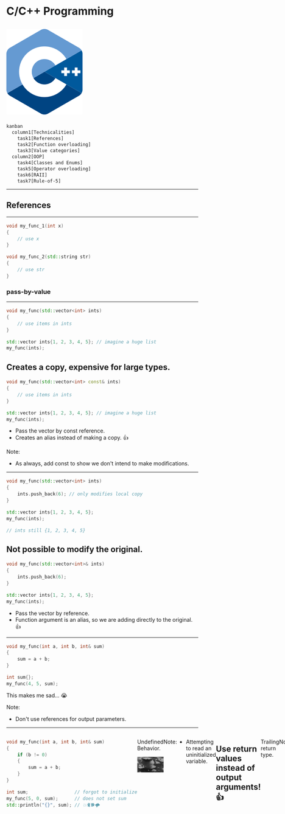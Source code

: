 # C/C++ Programming
![iso_cpp_logo](./assets/iso_cpp_logo.png)
---
```mermaid
kanban
  column1[Technicalities]
    task1[References]
    task2[Function overloading]
    task3[Value categories]
  column2[OOP]
    task4[Classes and Enums]
    task5[Operator overloading]
    task6[RAII]
    task7[Rule-of-5]
```
---
## References
---
```c++
void my_func_1(int x)
{
    // use x
}
```
```c++
void my_func_2(std::string str)
{
    // use str
}
```
### pass-by-value
---
```c++
void my_func(std::vector<int> ints)
{
    // use items in ints
}
```
```c++
std::vector ints{1, 2, 3, 4, 5}; // imagine a huge list
my_func(ints);
```
Creates a copy, expensive for large types.
---
```c++
void my_func(std::vector<int> const& ints)
{
    // use items in ints
}
```
```c++
std::vector ints{1, 2, 3, 4, 5}; // imagine a huge list
my_func(ints);
```
* Pass the vector by const reference.
* Creates an alias instead of making a copy. 👍

Note:
* As always, add const to show we don't intend to make modifications.
---
```c++
void my_func(std::vector<int> ints)
{
    ints.push_back(6); // only modifies local copy
}
```
```c++
std::vector ints{1, 2, 3, 4, 5};
my_func(ints);
```
```c++
// ints still {1, 2, 3, 4, 5}
```
Not possible to modify the original.
---
```c++
void my_func(std::vector<int>& ints)
{
    ints.push_back(6);
}
```
```c++
std::vector ints{1, 2, 3, 4, 5};
my_func(ints);
```
* Pass the vector by reference.
* Function argument is an alias, so we are adding directly to the original. 👍
---
```c++
void my_func(int a, int b, int& sum)
{
    sum = a + b;
}
```
```c++
int sum{};
my_func(4, 5, sum);
```
This makes me sad... 😭

Note:
* Don't use references for output parameters.
---
<div style="display: flex; justify-content: space-evenly;">
<div>

```c++
void my_func(int a, int b, int& sum)
{
    if (b != 0)
    {
        sum = a + b;
    }
}
```
```c++
int sum;                 // forgot to initialize
my_func(5, 0, sum);      // does not set sum
std::println("{}", sum); // 💥🐈🐕🌩
```

</div>
<div>

Undefined Behavior.

![nuke animation](./assets/nuke.gif)

</div>

Note:
* Attempting to read an uninitialized variable.
---
```c++
int my_func(int a, int b)
{
    if (b != 0)
    {
        return a + b;
    }
    return 0; // I have to return something here
}
```
```c++
auto sum = my_func(4, 5);
```
Use return values instead of output arguments! 👍
---
```c++
auto my_func(int a, int b) -> int
{
    if (b != 0)
    {
        return a + b;
    }
    return 0;
}
```
Trailing return type.

Note:
* Since C++11 it is allowed to write the return type at the end.
* Syntax: auto func() -> return_type
* Useful in metaprogramming when return type depends on function arguments.
---
```c++
std::unordered_map dict{
    {"word 1": "explanation of word 1"},
    {"word 2": "explanation of word 2"}
};

for (auto const& [word, explanation] : dict)
{
    // ...
}
```
References are not restricted to function arguments.

Note:
* We've already used references in for loops.
---
```c++ []
int a{5};           // define an integer a with value 5
int& b{a};          // b is an alias for a
b = 15;             // a is updated to the value 15
int const& c{b};    // c is a read-only alias for b (and a)
c = 30;             // not allowed, can't write to c
```
References can be used anywhere.
---
### Best practices
---
* Use pass-by-value to pass very small objects.
* Use pass-by-const-reference to pass large objects you don't need to modify. <!-- .element: class="fragment" data-fragment-index="1" -->
* Return a result rather than modifying an object through a reference argument. <!-- .element: class="fragment" data-fragment-index="2" -->
* Use pass-by-reference only when you have to. <!-- .element: class="fragment" data-fragment-index="3" -->
---
```c++
void read_func(std::span<int const> readonly_array);
void modify_func(std::span<int> writable_array)
```
```c++
std::array my_array{1, 2, 3, 4, 5};
read_func(my_aray);
modify_func(my_array);
```
Remember to use std::span for arrays.
---
## Function overloading
---
C++ allows multiple functions to have the same name as long as they have different arguments.

Note:
* Function overloading is based on the function name and the type or number of its arguments.
* The return type alone does not distinguish overloaded functions!
---
```c++
void print(int a) { std::println("{}", a); }
void print(int a, int b) { std::println("{} {}", a, b); }
void print(double a) { std::println("{}", a); }
void print(std::string const& a) { std::println("{}", a); }
```
---
```c++
int add(int a, int b) { return a + b; }
```
```c++
double add(double a, double b) { return a + b; } // OK
```
```c++
double add(int a, int b) { return a + b; } // error
```
---
### Which candidate function to call?

Note:
* <https://en.cppreference.com/w/cpp/language/overload_resolution>
---
```c++
void print(int a) { std::println("{}", a); }
void print(std::string const& a) { std::println("{}", a); }
```
```c++
print(5);
```
Exact match, easy.
---
```c++
void print(int a) { std::println("{}", a); }
void print(std::string const& a) { std::println("{}", a); }
```
```c++
print('a');
```
No exact match found. Char is promoted to int.

Note:
* Widening conversion.
---
```c++
void print(int a) { std::println("{}", a); }
void print(std::string const& a) { std::println("{}", a); }
```
```c++
print(3.5);
```
No exact match found. Narrowing conversion from double to int. Compiler may warn.
---
```c++
void print(int a) { std::println("{}", a); }
void print(std::string const& a) { std::println("{}", a); }
```
```c++
print("Hello!");
```
No exact match found. Implicit conversion from string literal to std::string.

Note:
* std::string has an implicit constructor that takes a string literal.
* This constructor is used.
---
![quiz image](./assets/quiz.png)
### function overloading
---
```c++
void my_func(int a)    { std::println("f1"); }
void my_func(double a) { std::println("f2"); }
```
```c++
my_func("test");
```
What will the program print?
<div style="display: flex; justify-content: space-evenly;">
    <div class="fragment semi-fade-out shrink" data-fragment-index="1">a) f1</div>
    <div class="fragment semi-fade-out shrink" data-fragment-index="1">b) f2</div>
    <div class="fragment highlight-current-blue grow" data-fragment-index="1">c) error</div>
</div>

Note:
* No conversion from a string literal to either an int or a double.
* No viable functions found.
---
```c++
void my_func(int a)            { std::println("f1"); }
void my_func(int a, int b = 0) { std::println("f2"); }
```
```c++
my_func(5, 6);
```
What will the program print?
<div style="display: flex; justify-content: space-evenly;">
    <div class="fragment semi-fade-out shrink" data-fragment-index="1">a) f1</div>
    <div class="fragment highlight-current-blue grow" data-fragment-index="1">b) f2</div>
    <div class="fragment semi-fade-out shrink" data-fragment-index="1">c) error</div>
</div>

Note:
* Exact match found.
---
```c++
void my_func(int a)            { std::println("f1"); }
void my_func(int a, int b = 0) { std::println("f2"); }
```
```c++
my_func(5.6);
```
What will the program print?
<div style="display: flex; justify-content: space-evenly;">
    <div class="fragment semi-fade-out shrink" data-fragment-index="1">a) f1</div>
    <div class="fragment semi-fade-out shrink" data-fragment-index="1">b) f2</div>
    <div class="fragment highlight-current-blue grow" data-fragment-index="1">c) error</div>
</div>

Note:
* Call to my_func is ambiguous.
* Both functions are viable candidates.
---
```c++
void my_func(std::string& a)       { std::println("f1"); }
void my_func(std::string const& a) { std::println("f2"); }
```
```c++
my_func("test");
```
What will the program print?
<div style="display: flex; justify-content: space-evenly;">
    <div class="fragment semi-fade-out shrink" data-fragment-index="1">a) f1</div>
    <div class="fragment highlight-current-blue grow" data-fragment-index="1">b) f2</div>
    <div class="fragment semi-fade-out shrink" data-fragment-index="1">c) error</div>
</div>

Note:
* String literal promoted to std::string. Literal cannot be modified, so const.
---
```c++
void my_func(std::string& a)       { std::println("f1"); }
void my_func(std::string const& a) { std::println("f2"); }
```
```c++
std::string str{"test"};
my_func(str);
```
What will the program print?
<div style="display: flex; justify-content: space-evenly;">
    <div class="fragment highlight-current-blue grow" data-fragment-index="1">a) f1</div>
    <div class="fragment semi-fade-out shrink" data-fragment-index="1">b) f2</div>
    <div class="fragment semi-fade-out shrink" data-fragment-index="1">c) error</div>
</div>

Note:
* String literal promoted to std::string. Literal cannot be modified, so const.
---
## Classes and Enums
Create your own type.
---
Suppose we want to create a type for a date.
---
How would we represent a date?

Note:
* day
* month
* year
* all integers
---
```c++
class Date
{
public:
    int year;
    int month;
    int day;
};
```
```c++
Date today{2025, 2, 26};
Date wrong{2025, 14, 312}; // oops
Date not_initialized;      // ouch
```
---
We want to check if the date is valid!
---
```c++ []
class Date
{
public:
    Date(int year, int month, int date)
      : year_{year}, month_{month}, date_{date}
    {
        expect([&]{ return /*valid*/; }, "Invalid date!");
    }

private:
    int year_{};
    int month_{};
    int day_{};
};
```

Note:
* Make members private, so user can't access them directly.
* Initialize private members.
* Add constructor to initialize the object with the desired values.
* Add precondition to constructor that date must be valid.
* Good practice to default init private members with {}. Makes sure we can't end up with unitialized values. Constructor will overwrite these values.
---
Let's add some functionality.
---
I want to read the values of year, month, day.
---
```c++ [10-12]
class Date
{
public:
    Date(int year, int month, int day)
      : year_{year}, month_{month}, day_{day}
    {
        expect([&]{ return /*valid*/; }, "Invalid date!");
    }

    [[nodiscard]] int year() const { return year_; }
    [[nodiscard]] int month() const { return month_; }
    [[nodiscard]] int day() const { return day_; }

private:
    int year_{};
    int month_{};
    int day_{};
};
```
---
```c++
Date today{2025, 2, 26};

std::println("today is {}-{}-{}",
             today.day(), today.month(), today.year());
```
```text
today is 26-2-2025
```

Note:
* Functions are in public section so user can access them.
---
```c++
[[nodiscard]] int year() const { return year_; }
```
```c++
Date const tomorrow{2025, 2, 27};
auto year = today.year(); // ok because const method
```
```c++
Date today{2025, 2, 26};
auto year = today.year(); // ok
today.year();             // compiler warning b/c nodiscard
```

Note:
* ```[[nodiscard]]``` is a function attribute that causes a compiler warning if the return value is ignored.
* Add this attributes to functions where ignoring the return value is likely a bug.
* Add ```const``` to member functions that don't modify any member variables.
---
### class vs struct

<div style="display: flex; justify-content: space-evenly;">
<div>

```c++
class Date
{
    int y;
    int m;
    int d;
};
```
```c++
Date d;
d.y = 2025;
```

Error, y is private.

</div>
<div>

```c++
struct Date
{
    int y;
    int m;
    int d;
};
```
```c++
Date d;
d.y = 2025;
```

Ok, y is public.

</div>
</div>

Note:
* class: private by default
* struct: public by default
---
```c++ []
class Date
{
public:
    Date(int year, int month, int day)
      : year_{year}, month_{month}, day_{day}
    {
        expect([&]{ return /*valid*/; }, "Invalid date!");
    }

    [[nodiscard]] int year() const { return year_; }
    [[nodiscard]] int month() const { return month_; }
    [[nodiscard]] int day() const { return day_; }

private:
    int year_{};
    int month_{};
    int day_{};
};
```
It's still easy to accidentally misuse this class.

Note:
* Does anyone have an idea what's wrong?
---
```c++
Date today{26, 2, 2025}; // oops, swapped arguments
```
```c++
Date today{2, 26, 2025}; // american style?
```
---
```c++
class Year
{
public:
    explicit Year(int year) : year_{year} {}

    [[nodiscard]] int get() const { return year_; }
    [[nodiscard]] int& get() { return year_; }

private:
    int year_{};
};
```
```c++
class Month { /*...*/ };
class Day { /*...*/ };
```

Note:
* Why the overloaded get methods? (const and non-const)
* Non-const version that returns a reference added so we can modify the value.
---
```c++ []
class Date
{
public:
    Date(Year year, Month month, Day day)
      : year_{year}, month_{month}, day_{day}
    {
        expect([&]{ return /*valid*/; }, "Invalid date!");
    }

    [[nodiscard]] Year year() const { return year_; }
    [[nodiscard]] Month month() const { return month_; }
    [[nodiscard]] Day day() const { return day_; }

private:
    Year year_{};
    Month month_{};
    Day day_{};
};
```
---
```c++
Date today{Year{2025}, Month{2}, Day{26}}; // ok
```
```c++
Date today{Month{2}, Day{26}, Year{2025}}; // compiler error!
```
```c++
// explicit disables implicit conversion
Date today{2025, 2, 26};                   // compiler error!
```
---
Can we do even better?

Note:
* Does anyone have an idea?
---
* Year: probably not
* Day: probably not
* Month: yes!
---
### Enum
---
```c++
enum class Month
{
    jan = 1, feb, mar, apr, may, jun, jul, aug, sep, oct, nov, dec
};
```
```c++
Month m1{Month::jan};
auto m2 = Month::feb;
```

Note:
* Underlying type is integer by default.
* Starts counting at zero.
* Allowed to explicitly assign unique values to all elements.
* If only assigned to first, that's where count starts.
* Setting jan = 1 results in feb = 2, mar = 3, ...
---
```c++
// explicit conversion from int is allowed 🙁

Month m{15};
```
```c++
// sadly can't add constructor to enum
// best we can do

Month month_from_int(int x)
{
    expect([&]{ return (1 <= x) && (x <= 12); },
           "invalid month");

    return Month{x};
};

auto m = month_from_int(15); // runtime expect error
```
---
```c++
// conversion to int is not allowed 👍

int m{Month::jun;} // error
```
```c++
// must convert explicitly

int m{std::to_underlying(Month::jun)};
```
---
```c++
class Date { /* unchanged */ };
```
```c++
Date today{Year{2025}, Month::feb, Day{26}};
```
Use the type system to let the compiler check as much as possible!
---
```c++ []
class Date
{
public:
    Date() = default // add a default constructor

    /* other constructor and getters */

private:
    Year year_{1970};
    Month month_{Month::jan};
    Day day_{1};
};
```
```c++
Date today{Year{2025}, Month::feb, Day{26}};
Date epoch_time{}; // 1970-01-01
```

Note:
* Illustrative, probably not really useful to add a default constructor to Date.
---
## Operator overloading
---
C++ allows the implementation of operators for custom types.

Note:
* <https://en.cppreference.com/w/cpp/language/operators>
* <https://stackoverflow.com/questions/4421706/what-are-the-basic-rules-and-idioms-for-operator-overloading#4421719>
* Prefer the hidden friend idiom.
---
Make sure operators do what the user expects!

Note:
* Don't abuse operators to do something else entirely.
* (Unless building a Domain Specific Language)
---
```c++
bool operator==(Date const& rhs, Date const& lhs)
{
    return (lhs.year().get() == rhs.year().get())
        && (lhs.month() == rhs.month())
        && (lhs.day().get() == rhs.day().get());
}
```
```c++
bool operator!=(Date const& rhs, Date const& lhs)
{
    return !(lhs == rhs);
}
```
```c++
Date today {Year{2025}, Month::feb, Day{26}};
Date tomorrow{Year{2025}, Month::feb, Day{27}};
bool equal = today == tomorrow;
```
Check if two dates are equal.

Note:
* If you want to compare for equality, always implement both operator== and operator!=.
* Implement operator!= in terms of operator==.
---
```c++
Month operator++(Month& month)
{
    month = (month == Month::dec) ?
        Month::jan : Month{std::to_underlying(month) + 1};
    return month;
}
```
```c++
auto m = Month::oct;
++m; // nov
++m; // dec
++m; // jan
```
Increase a month to the next.
---
## RAII
The power of constructors and destructors.
---
Resource Allocation Is Initialization
---
```c++
import std;
```
```c++
class MyType
{
public:
    MyType() { std::println("MyType::MyType()"); }
    ~MyType() { std::println("MyType::~MyType()"); }
};
```
```c++
int main()
{
    MyType my_value{};
}
```

Note:
* Constructor is called when object is created.
* Destructor is automatically called when object goes out of scope.
---
This is very useful when we are managing resources!
---
```c++
int main()
{
    auto file = open("file.txt", "r");

    // 1) do something with file
    // 2) something goes wrong, exception

    close(file); // 3) not called
}
```
---
```c++
class File
{
public:
    explicit File(std::string name) : file_{open(name, "r")} {}
    ~File() { close(file_); }

private:
    FileHandle file_;
};
```
```c++
int main()
{
    File file{"file.txt"};

    // file automatically closed at end of scope
    // exception safe
}
```

Note:
* Keyword explicit added to prevent implicit conversion from std::string to File.
* Best practice: always add explicit to constructors that only take one argument.
---
### Best practices
for class design
---
* Keep interfaces as small as possible, but no smaller.
* Provide constructors. <!-- .element: class="fragment" data-fragment-index="1" -->
* Use types to provide good argument checking. <!-- .element: class="fragment" data-fragment-index="2" -->
* Identify nonmodifying member functions. <!-- .element: class="fragment" data-fragment-index="3" -->
* Support copying (or disable it). <!-- .element: class="fragment" data-fragment-index="4" -->
* Free all resources in the destructor. <!-- .element: class="fragment" data-fragment-index="5" -->

Note:
* Prefer helper functions over member functions to keep the class small.
---
## Value Categories
---
```mermaid
graph TD;
    A["value categories"] --> B["generalized lvalue"];
    A --> C["rvalue"];
    B --> D["lvalue"];
    B --> E["expiring value"];
    C --> E;
    C --> F["pure rvalue"];
```

Note:
* Expanded with C++11.
* Before: Only lvalues and rvalues.
* lvalue: A thing with a name.
* rvalue: Something on the right side of an equals sign.
---
### lvalues
---
```c++
int my_int{5};                  // my_int
std::array my_array{1, 2, 3};   // my_array
auto first_value = my_array[0]; // first_value, my_array[0]
```
```c++
int my_func(int a)              // my_func, a
{
    return a + 5;
}
```
```c++
class MyType
{
private:
    int my_int_{6};             // my_int_
};
```
The name of a value, function or data member.
---
```c++
class MyType
{
public:
    int& some_func()
    {
        return a_;
    }

private:
    int a_{6};
};

MyType obj{};                   // obj
auto& value = obj.some_func();  // value, obj.some_func()
```
A function call whose return type is an lvalue reference.
---
```c++
std::string my_str{"hello"};    // my_str, "hello"
```
A string literal.

Note:
* String literals are stored in the binary and are valid for the entire lifetime of the application.
---
### pure rvalues
---
```c++
int a{5};                       // 5
bool b{true};                   // true
char c{'a'};                    // 'a'
```
```c++
enum class MyEnum
{
    first,                      // first
    second                      // second
};
```
Literals (except for string literal) and enumerators.
---
```c++
class MyObject
{
public:
    int& some_func()
    {
        return this->a_;        // this
    }

private:
    int a_{6};
};
```
```c++
// Note: Don't use this explicitly.
```
The this pointer.
---
```c++
int my_func()
{
    return 5;                   // 5
}

auto a = my_func();             // my_func
```
```c++
int a{5};                       // 5
int b{6};                       // 6
auto c = a + b;                 // a + b
```
A function call whose return type is non-reference.
---
```c++
some_func(MyObject{});          // MyObject{}
std::string a{"hello"};
auto c = a + std::string{"!"};  // std::string{"!"}
```
Anonymous objects.
---
### expiring values
---
```c++
std::string my_str{"hello"};    // starts out as an lvalue
```
```c++
some_function(std::move(str));  // converted to an rvalue
```
```c++
// my_str does not exist here anymore, it expired
// we say my_str is an expiring value (xvalue)
```
A function call whose return type is an rvalue reference.

Note:
* Here we explicitly convert my_str to an rvalue.
---
```c++
class MyType
{
public:
    int my_int{5};
};
```
```c++
auto a = MyType{}.my_int;       // MyType{}.my_int
```
A member of object expression where the object is an rvalue.
---
```c++
auto a = std::array{1, 2}[1];   // std::array{1, 2}[1]
```
The build-in subscript expression where the array is an rvalue.
---
![quiz image](./assets/quiz.png)
### value categories
---
```c++ []
import std;

int main()
{
    int x{5};
    some_function(std::move(x));
}
```
What is the value category of `x`?
<div style="display: flex; justify-content: space-evenly;">
    <div class="fragment semi-fade-out shrink" data-fragment-index="1">a) lvalue</div>
    <div class="fragment highlight-current-blue grow" data-fragment-index="1">b) xvalue</div>
    <div class="fragment semi-fade-out shrink" data-fragment-index="1">c) prvalue</div>
</div>

Note:
* std::move always turns its argument into an xvalue.
---
```c++ []
import std;

int main()
{
    int x{5};
    some_function(std::move(x));
}
```
What is the value category of `5`?
<div style="display: flex; justify-content: space-evenly;">
    <div class="fragment semi-fade-out shrink" data-fragment-index="1">a) lvalue</div>
    <div class="fragment semi-fade-out shrink" data-fragment-index="1">b) xvalue</div>
    <div class="fragment highlight-current-blue grow" data-fragment-index="1">c) prvalue</div>
</div>

Note:
* All non-string literals are prvalues.
---
```c++ []
import std;

int main()
{
    int x{5};
    some_function(std::move(x));
}
```
What is the value category of `some_function`?
<div style="display: flex; justify-content: space-evenly;">
    <div class="fragment highlight-current-blue grow" data-fragment-index="1">a) lvalue</div>
    <div class="fragment semi-fade-out shrink" data-fragment-index="1">b) xvalue</div>
    <div class="fragment semi-fade-out shrink" data-fragment-index="1">c) prvalue</div>
</div>

Note:
* Function names are lvalues.
---
```c++ []
void some_function(std::string&& x)
{
    // ...
}
```
What is the value category of `x`?
<div style="display: flex; justify-content: space-evenly;">
    <div class="fragment highlight-current-blue grow" data-fragment-index="1">a) lvalue</div>
    <div class="fragment semi-fade-out shrink" data-fragment-index="1">b) xvalue</div>
    <div class="fragment semi-fade-out shrink" data-fragment-index="1">c) prvalue</div>
</div>

Note:
* std::string&& is an rvalue reference to an std::string.
* But the rvalue reference itself has a name x, so it is an lvalue.
---
```c++
std::string const& some_function(std::string const& str)
{
    return str;
}
```
```c++
std::string my_str{"empty"};
auto other = some_function(my_str);
```
What is the value category of `some_function(my_str)`?
<div style="display: flex; justify-content: space-evenly;">
    <div class="fragment highlight-current-blue grow" data-fragment-index="1">a) lvalue</div>
    <div class="fragment semi-fade-out shrink" data-fragment-index="1">b) xvalue</div>
    <div class="fragment semi-fade-out shrink" data-fragment-index="1">c) prvalue</div>
</div>

Note:
* Function returns a reference to an lvalue.
---
### rvalue references
---
Added in C++11.
---
#### Why?
---
![performance](./assets/performance.png)
#### Performance!
---
Distinguish between temporary objects and persistent objects to avoid unnecessary copies.

Note:
* For now enough to know they exist and what they are.
* They will come in handy when we learn about resource management and the heap.
---
#### How?
---
T&&
---
```c++
void my_func(std::string&& str);
void my_func(std::vector<int>&& vec);
```
str and vec are rvalue references.
---
```c++
void my_func(std::vector<int>&& vec);
```
```c++
my_func(std::vector{1, 2, 3}); // OK
```
```c++
std::vector my_vec{1, 2, 3};
my_func(my_vec);               // error, no matching function
```
Only rvalues bind to rvalue references.
---
![quiz image](./assets/quiz.png)
### rvalue references and function overloading

Note:
* <https://compiler-explorer.com/z/caoPha635>
---
```c++
void my_func(std::string&& str)      { std::println("f1"); }
void my_func(std::string const& str) { std::println("f2"); }
void my_func(std::string& str)       { std::println("f3"); }
```
```c++
my_func("hello");
```
What will the program print?
<div style="display: flex; justify-content: space-evenly;">
    <div class="fragment highlight-current-blue grow" data-fragment-index="1">a) f1</div>
    <div class="fragment semi-fade-out shrink" data-fragment-index="1">b) f2</div>
    <div class="fragment semi-fade-out shrink" data-fragment-index="1">c) f3</div>
</div>

Note:
* temporary std::string is created from string literal.
---
```c++
void my_func(std::string&& str)      { std::println("f1"); }
void my_func(std::string const& str) { std::println("f2"); }
void my_func(std::string& str)       { std::println("f3"); }
```
```c++
my_func(std::string{"hello"});
```
What will the program print?
<div style="display: flex; justify-content: space-evenly;">
    <div class="fragment highlight-current-blue grow" data-fragment-index="1">a) f1</div>
    <div class="fragment semi-fade-out shrink" data-fragment-index="1">b) f2</div>
    <div class="fragment semi-fade-out shrink" data-fragment-index="1">c) f3</div>
</div>

Note:
* temporary string is created by the programmer
---
```c++
void my_func(std::string&& str)      { std::println("f1"); }
void my_func(std::string const& str) { std::println("f2"); }
void my_func(std::string& str)       { std::println("f3"); }
```
```c++
std::string const cstr{"hello"};
my_func(cstr);
```
What will the program print?
<div style="display: flex; justify-content: space-evenly;">
    <div class="fragment semi-fade-out shrink" data-fragment-index="1">a) f1</div>
    <div class="fragment highlight-current-blue grow" data-fragment-index="1">b) f2</div>
    <div class="fragment semi-fade-out shrink" data-fragment-index="1">c) f3</div>
</div>

Note:
* Only const option is const&.
---
```c++
void my_func(std::string&& str)      { std::println("f1"); }
void my_func(std::string const& str) { std::println("f2"); }
void my_func(std::string& str)       { std::println("f3"); }
```
```c++
std::string str{"hello"};
my_func(str);
```
What will the program print?
<div style="display: flex; justify-content: space-evenly;">
    <div class="fragment semi-fade-out shrink" data-fragment-index="1">a) f1</div>
    <div class="fragment semi-fade-out shrink" data-fragment-index="1">b) f2</div>
    <div class="fragment highlight-current-blue grow" data-fragment-index="1">c) f3</div>
</div>

Note:
* str is an lvalue.
* Overload resolution picks & over const&.
---
```c++
void my_func(std::string&& str)      { std::println("f1"); }
void my_func(std::string const& str) { std::println("f2"); }
void my_func(std::string& str)       { std::println("f3"); }
```
```c++
std::string str{"hello"};
my_func(std::as_const(str));
```
What will the program print?
<div style="display: flex; justify-content: space-evenly;">
    <div class="fragment semi-fade-out shrink" data-fragment-index="1">a) f1</div>
    <div class="fragment highlight-current-blue grow" data-fragment-index="1">b) f2</div>
    <div class="fragment semi-fade-out shrink" data-fragment-index="1">c) f3</div>
</div>

Note:
* Explicitly convert str to a constant.
* Only const option is const&.
---
```c++
void my_func(std::string&& str)      { std::println("f1"); }
void my_func(std::string const& str) { std::println("f2"); }
void my_func(std::string& str)       { std::println("f3"); }
```
```c++
std::string str{"hello"};
my_func(std::move(str));
```
What will the program print?
<div style="display: flex; justify-content: space-evenly;">
    <div class="fragment semi-fade-out shrink" data-fragment-index="1">a) f1</div>
    <div class="fragment semi-fade-out shrink" data-fragment-index="1">b) f2</div>
    <div class="fragment highlight-current-blue grow" data-fragment-index="1">c) f3</div>
</div>

Note:
* std::move makes str an xvalue.
---
## Rule of 5
---
### Special member functions
---
```c++
class MyType
{
public:
  MyType();                             // default constructor
  ~MyType();                            // destructor

  MyType(MyType const& other);          // copy constructor
  MyType(MyType&& other) noexcept;      // move constructor

  MyType& operator=(MyType const& rhs); // copy assignment
  MyType& operator=(MyType&& rhs) noexcept; // move assignment
};
```

Note:
* It is important to make the move constructor and move assignment member functions noexcept.
* Doing so enables a lot of optimizations!
---
5 + 1 special member functions.
---
* 5
  * destructor
  * copy constructor
  * move constructor
  * copy assignment
  * move assignment
* +1  <!-- .element: class="fragment" -->
  * default constructor
---
Automatically generated by the compiler.
---
Except...
---
A default constructor is not generated if you define any constructor yourself.
---
The 5 special member functions are not* automatically generated if you define any of them yourself!

Note:
* Which ones are generated depends on which special member functions are defined.
* But don't rely on this, follow the rule of 5 instead!
* If a destructor is defined the default implementation is probably wrong!
---
> If you define any of the 5 special member functions, you must define all of them.
### Rule of 5
---
```c++
class File
{
public:
    explicit File(std::string name) : file_{open(name, "r")} {}
    ~File() { close(file_); }

private:
    FileHandle file_;
};
```
* File has a destructor.
* Other special member functions should be added!
---
```c++ [7-13]
class File
{
public:
    explicit File(std::string name) : file_{open(name, "r")} {}
    ~File() { close(file_); }

    // disable copy
    File(File const& other) = delete;
    File& operator=(File const& rhs) = delete;

    // enable move, default implementation is fine
    File(File&& other) = default;
    File& operator=(File&& rhs) = default;

private:
    FileHandle file_;
};
```
Don't worry about the implementation yet. 😉

Note:
* Disable copy (can't open file multiple times).
* Enable move.
---
```c++
static_assert(not std::is_default_constructible_v<File>);
static_assert(not std::is_trivially_destructible_v<File>);
```
```c++
static_assert(not std::is_copy_constructible_v<File>);
static_assert(not std::is_copy_assignable_v<File>);
```
```c++
static_assert(std::is_move_constructible_v<File>);
static_assert(std::is_move_assignable_v<File>);
```
Properties can be checked at compile time!

Note:
* <https://compiler-explorer.com/z/4eaqcjorT>
---
### Best practices
for class design
---
* Keep interfaces as small as possible, but no smaller. <!-- .element: class="fragment semi-fade-out" data-fragment-index="1" -->
* Provide constructors. <!-- .element: class="fragment semi-fade-out" data-fragment-index="1" -->
* Use types to provide good argument checking. <!-- .element: class="fragment semi-fade-out" data-fragment-index="1" -->
* Identify nonmodifying member functions. <!-- .element: class="fragment semi-fade-out" data-fragment-index="1" -->
* Support copying (or disable it). <!-- .element: class="fragment semi-fade-out" data-fragment-index="1" -->
* Free all resources in the destructor. <!-- .element: class="fragment semi-fade-out" data-fragment-index="1" -->
* Respect the rule-of-5. <!-- .element: class="fragment highlight-current-blue" data-fragment-index="1" -->
---
## Exercises!
